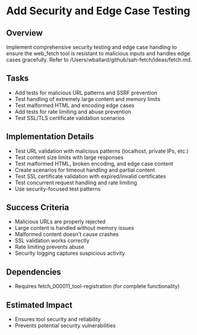 # Add Security and Edge Case Testing

## Overview
Implement comprehensive security testing and edge case handling to ensure the web_fetch tool is resistant to malicious inputs and handles edge cases gracefully. Refer to /Users/wballard/github/sah-fetch/ideas/fetch.md.

## Tasks
- Add tests for malicious URL patterns and SSRF prevention
- Test handling of extremely large content and memory limits
- Test malformed HTML and encoding edge cases
- Add tests for rate limiting and abuse prevention
- Test SSL/TLS certificate validation scenarios

## Implementation Details
- Test URL validation with malicious patterns (localhost, private IPs, etc.)
- Test content size limits with large responses
- Test malformed HTML, broken encoding, and edge case content
- Create scenarios for timeout handling and partial content
- Test SSL certificate validation with expired/invalid certificates
- Test concurrent request handling and rate limiting
- Use security-focused test patterns

## Success Criteria
- Malicious URLs are properly rejected
- Large content is handled without memory issues
- Malformed content doesn't cause crashes
- SSL validation works correctly
- Rate limiting prevents abuse
- Security logging captures suspicious activity

## Dependencies
- Requires fetch_000011_tool-registration (for complete functionality)

## Estimated Impact
- Ensures tool security and reliability
- Prevents potential security vulnerabilities